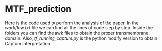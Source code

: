 # MTF_prediction

Here is the code used to perform the analysis of the paper. In the _workflow.txt_ file we can find all the lines of code step by step. Inside the folders you can find the awk files to obtain the proper transmembrane domain. Also, _tf_running_captum.py_ is the python modify version to obtain Captum interpretation.
